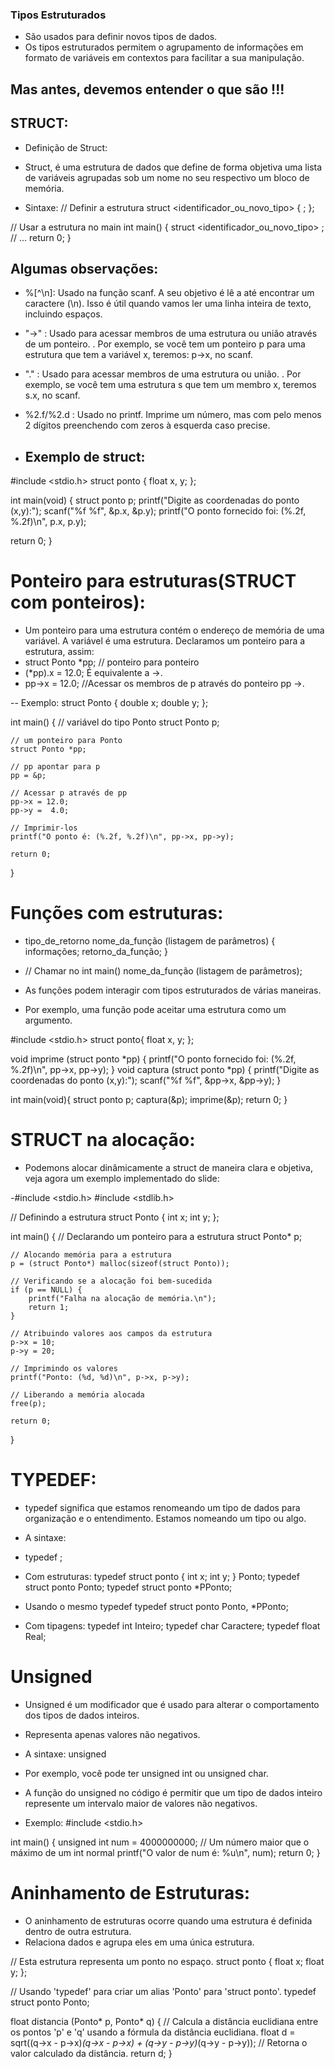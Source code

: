 ### Tipos Estruturados 

- São usados para definir novos tipos de dados.
- Os tipos estruturados permitem o agrupamento de informações em formato de variáveis em contextos para facilitar a sua manipulação.

## Mas antes, devemos entender o que são !!!
## STRUCT:
- Definição de Struct:
- Struct, é uma estrutura de dados que define de forma objetiva uma lista
 de variáveis agrupadas sob um nome no seu respectivo um bloco de memória.

- Sintaxe:
// Definir a estrutura
struct <identificador_ou_novo_tipo> {
   <listagem dos tipos e membros>;
};

// Usar a estrutura no main
int main() {
    struct <identificador_ou_novo_tipo> <variavel>;
    // ...
    return 0;
}
## Algumas observações:
- %[^\n]: Usado na função scanf. A seu objetivo é lê a até encontrar um caractere (\n). Isso é útil quando vamos ler uma linha inteira de texto, incluindo espaços.
- "->" : Usado para acessar membros de uma estrutura ou união através de um ponteiro.
. Por exemplo, se você tem um ponteiro p para uma estrutura que tem a variável x, teremos: p->x, no scanf.
- "." : Usado para acessar membros de uma estrutura ou união. 
. Por exemplo, se você tem uma estrutura s que tem um membro x, teremos s.x, no scanf.
- %2.f/%2.d : Usado no printf. Imprime um número, mas com pelo menos 2 dígitos preenchendo com zeros à esquerda caso precise.

- ## Exemplo de struct:
 #include <stdio.h>
struct ponto {
   float x, y;
};

int main(void) {
   struct ponto p;
   printf("Digite as coordenadas do ponto (x,y):");
   scanf("%f %f", &p.x, &p.y);
   printf("O ponto fornecido foi: (%.2f, %.2f)\n", p.x, p.y);

   return 0;
}
# Ponteiro para estruturas(STRUCT com ponteiros):
- Um ponteiro para uma estrutura contém o endereço de memória de uma variável. A variável é uma estrutura. Declaramos um ponteiro para a estrutura, assim:
- struct Ponto *pp; // ponteiro para ponteiro
- (*pp).x = 12.0; É equivalente a ->.
- pp->x = 12.0; //Acessar os membros de p através do ponteiro pp ->.

-- Exemplo:
struct Ponto {
    double x;
    double y;
};

int main() {
    // variável do tipo Ponto
    struct Ponto p;

    // um ponteiro para Ponto
    struct Ponto *pp;

    // pp apontar para p
    pp = &p;

    // Acessar p através de pp
    pp->x = 12.0;
    pp->y =  4.0;

    // Imprimir-los
    printf("O ponto é: (%.2f, %.2f)\n", pp->x, pp->y);

    return 0;
}
# Funções com estruturas:
- tipo_de_retorno nome_da_função (listagem de parâmetros) {
  informações;
  retorno_da_função;
}
- // Chamar no int main()
nome_da_função (listagem de parâmetros);

- As funções podem interagir com tipos estruturados de várias maneiras.
- Por exemplo, uma função pode aceitar uma estrutura como um argumento. 

#include <stdio.h>
struct ponto{
	float x, y;
};

void imprime (struct ponto *pp) {
	printf("O ponto fornecido foi: (%.2f, %.2f)\n", pp->x, pp->y);
}
void captura (struct ponto *pp) {
	printf("Digite as coordenadas do ponto (x,y):");
	scanf("%f %f", &pp->x, &pp->y);
}

int main(void){
	struct ponto p;
	captura(&p);
	imprime(&p);
	return 0;
}
# STRUCT na alocação:
- Podemons alocar dinâmicamente a struct de maneira clara e objetiva, veja agora um exemplo implementado do slide:

-#include <stdio.h>
#include <stdlib.h>

// Definindo a estrutura
struct Ponto {
    int x;
    int y;
};

int main() {
    // Declarando um ponteiro para a estrutura
    struct Ponto* p;

    // Alocando memória para a estrutura
    p = (struct Ponto*) malloc(sizeof(struct Ponto));

    // Verificando se a alocação foi bem-sucedida
    if (p == NULL) {
        printf("Falha na alocação de memória.\n");
        return 1;
    }

    // Atribuindo valores aos campos da estrutura
    p->x = 10;
    p->y = 20;

    // Imprimindo os valores
    printf("Ponto: (%d, %d)\n", p->x, p->y);

    // Liberando a memória alocada
    free(p);

    return 0;
}

# TYPEDEF:
- typedef significa que estamos renomeando um tipo de dados para organização e o entendimento. Estamos nomeando
um tipo ou algo. 
- A sintaxe:
- typedef <nome do tipo de dado existente> <novo nome>;
- Com estruturas:
typedef struct ponto {
    int x;
    int y;
} Ponto;
typedef struct ponto Ponto;
typedef struct ponto *PPonto;
- Usando o mesmo typedef 
typedef struct ponto Ponto, *PPonto;  

- Com tipagens:
typedef int Inteiro;
typedef char Caractere;
typedef float Real;

# Unsigned 
- Unsigned é um modificador que é usado para alterar o comportamento dos tipos de dados inteiros. 
- Representa apenas valores não negativos.

- A sintaxe:
unsigned <nome do tipo de dado existente>

- Por exemplo, você pode ter unsigned int ou unsigned char.

- A função do unsigned  no código é permitir que um tipo de dados inteiro represente um intervalo maior de valores não negativos. 



- Exemplo:
#include <stdio.h>

int main() {
    unsigned int num = 4000000000;  // Um número maior que o máximo de um int normal
    printf("O valor de num é: %u\n", num);
    return 0;
}
# Aninhamento de Estruturas: 
- O aninhamento de estruturas ocorre quando uma estrutura é definida dentro de outra estrutura.
- Relaciona dados e agrupa eles em uma única estrutura.

// Esta estrutura representa um ponto no espaço.
struct ponto {
    float x;
    float y;
};

// Usando 'typedef' para criar um alias 'Ponto' para 'struct ponto'.
typedef struct ponto Ponto;

float distancia (Ponto* p, Ponto* q) {
    // Calcula a distância euclidiana entre os pontos 'p' e 'q' usando a fórmula da distância euclidiana.
    float d = sqrt((q->x - p->x)*(q->x - p->x) + (q->y - p->y)*(q->y - p->y));
    // Retorna o valor calculado da distância.
    return d;
}
